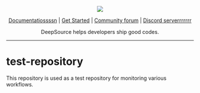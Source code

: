 <p align="center">
  <img src="https://cms.deepsource.io/logo-wordmark-dark.svg" />
</p>

<p align="center">
  <a href="https://deepsource.io/docs/">Documentatiossssn</a> |
  <a href="https://deepsource.io/signup/">Get Started</a> |
  <a href="https://discuss.deepsource.io/">Community forum</a> |
  <a href="https://deepsource.io/discord/"> Discord serverrrrrrr</a>
</p>

<p align="center">
  DeepSource helps developers ship good codes.
</p>

</p>

---

# test-repository

This repository is used as a test repository for monitoring various workflows.
